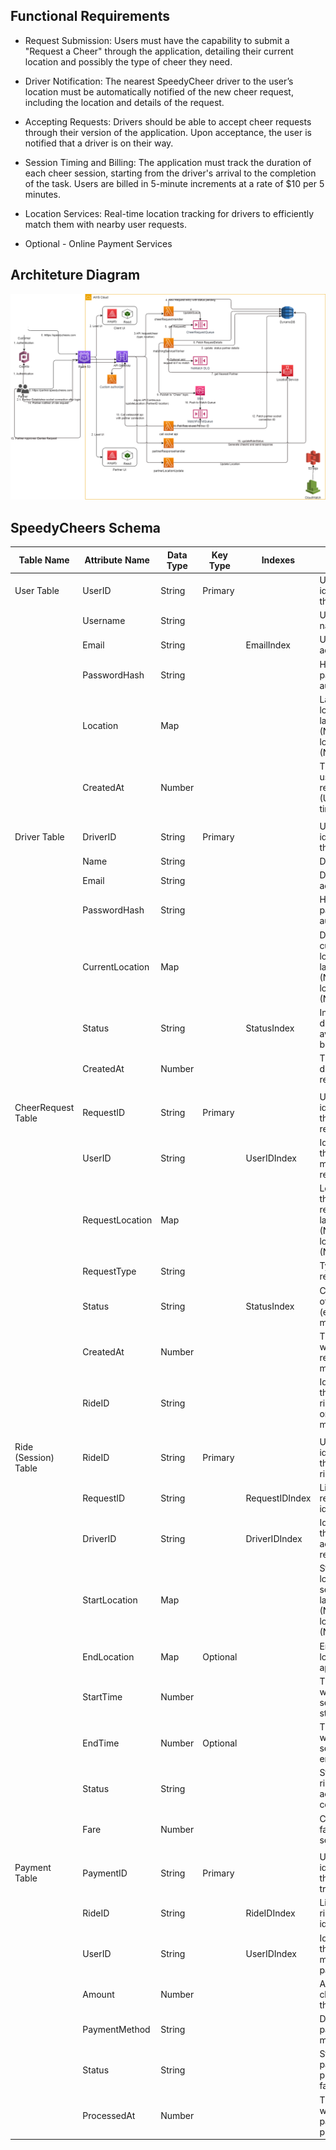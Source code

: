 ## Functional Requirements

- Request Submission: Users must have the capability to submit a "Request a Cheer" through the application, detailing their current location and possibly the type of cheer they need.

- Driver Notification: The nearest SpeedyCheer driver to the user’s location must be automatically notified of the new cheer request, including the location and details of the request.

- Accepting Requests: Drivers should be able to accept cheer requests through their version of the application. Upon acceptance, the user is notified that a driver is on their way.

- Session Timing and Billing: The application must track the duration of each cheer session, starting from the driver's arrival to the completion of the task. Users are billed in 5-minute increments at a rate of $10 per 5 minutes.

- Location Services: Real-time location tracking for drivers to efficiently match them with nearby user requests. 

- Optional - Online Payment Services

## Architeture Diagram

![SpeedyCheers Architecture](./speedycheersArch.png)


## SpeedyCheers Schema

| Table Name        | Attribute Name    | Data Type | Key Type | Indexes                    | Description                                                                                   |
|-------------------|-------------------|-----------|----------|----------------------------|-----------------------------------------------------------------------------------------------|
| User Table        | UserID            | String    | Primary  |                            | Unique identifier for the user.                                                              |
|                   | Username          | String    |          |                            | User's chosen name.                                                                           |
|                   | Email             | String    |          | EmailIndex                 | User's email address.                                                                         |
|                   | PasswordHash      | String    |          |                            | Hashed password for authentication.                                                           |
|                   | Location          | Map       |          |                            | Last known location with latitude (Number) and longitude (Number).                            |
|                   | CreatedAt         | Number    |          |                            | Timestamp of user registration (UNIX timestamp).                                              |
|                   |                   |           |          |                            |                                                                                               |
| Driver Table      | DriverID          | String    | Primary  |                            | Unique identifier for the driver.                                                            |
|                   | Name              | String    |          |                            | Driver's name.                                                                                |
|                   | Email             | String    |          |                            | Driver's email address.                                                                       |
|                   | PasswordHash      | String    |          |                            | Hashed password for authentication.                                                           |
|                   | CurrentLocation   | Map       |          |                            | Driver’s current location with latitude (Number) and longitude (Number).                      |
|                   | Status            | String    |          | StatusIndex                | Indicates if the driver is available, busy, etc.                                              |
|                   | CreatedAt         | Number    |          |                            | Timestamp of driver registration.                                                             |
|                   |                   |           |          |                            |                                                                                               |
| CheerRequest Table| RequestID         | String    | Primary  |                            | Unique identifier for the cheer request.                                                      |
|                   | UserID            | String    |          | UserIDIndex                | Identifier for the user making the request.                                                    |
|                   | RequestLocation   | Map       |          |                            | Location of the cheer request with latitude (Number) and longitude (Number).                  |
|                   | RequestType       | String    |          |                            | Type of cheer requested.                                                                      |
|                   | Status            | String    |          | StatusIndex                | Current status of the request (e.g., pending, matched).                                        |
|                   | CreatedAt         | Number    |          |                            | Timestamp when the request was made.                                                          |
|                   | RideID            | String    |          |                            | Identifier for the ride/session once matched.                                                 |
|                   |                   |           |          |                            |                                                                                               |
| Ride (Session) Table | RideID          | String    | Primary  |                            | Unique identifier for the ride/session.                                                       |
|                   | RequestID         | String    |          | RequestIDIndex             | Linked cheer request identifier.                                                              |
|                   | DriverID          | String    |          | DriverIDIndex              | Identifier for the driver who accepted the request.                                            |
|                   | StartLocation     | Map       |          |                            | Starting location of the session with latitude (Number) and longitude (Number).                |
|                   | EndLocation       | Map       | Optional |                            | Ending location, if applicable.                                                               |
|                   | StartTime         | Number    |          |                            | Timestamp when the session started.                                                           |
|                   | EndTime           | Number    | Optional |                            | Timestamp when the session ended.                                                             |
|                   | Status            | String    |          |                            | Status of the ride (e.g., active, completed).                                                  |
|                   | Fare              | Number    |          |                            | Calculated fare for the session.                                                              |
|                   |                   |           |          |                            |                                                                                               |
| Payment Table     | PaymentID         | String    | Primary  |                            | Unique identifier for the payment transaction.                                                 |
|                   | RideID            | String    |          | RideIDIndex                | Linked ride/session identifier.                                                               |
|                   | UserID            | String    |          | UserIDIndex                | Identifier for the user who made the payment.                                                  |
|                   | Amount            | Number    |          |                            | Amount charged for the session.                                                               |
|                   | PaymentMethod     | String    |          |                            | Details of the payment method used.                                                            |
|                   | Status            | String    |          |                            | Status of the payment (e.g., processed, failed).                                               |
|                   | ProcessedAt       | Number    |          |                            | Timestamp when the payment was processed.                                                      |


